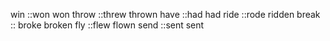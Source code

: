 win ::won won
throw ::threw thrown
have ::had had
ride ::rode ridden
break :: broke broken
fly  ::flew flown
send ::sent sent

